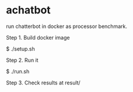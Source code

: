 # achatbot
run chatterbot in docker as processor benchmark.

Step 1. Build docker image

  $ ./setup.sh
  
Step 2. Run it

  $ ./run.sh
  
Step 3. Check results at result/
